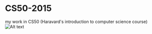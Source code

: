 # CS50-2015
my work in CS50 (Haravard's introduction to computer science course)
![Alt text](https://drive.google.com/open?id=0B9Z3V-gkDtEJUjhSdDBHaGk4aXc)
